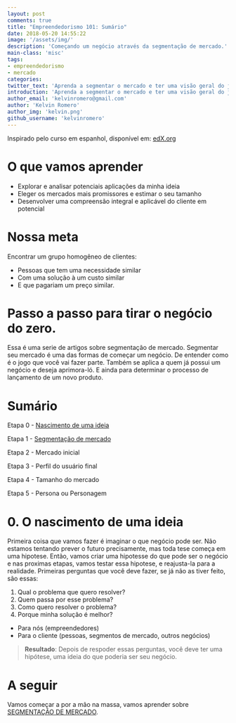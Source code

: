 ```yaml
---
layout: post
comments: true
title: "Empreendedorismo 101: Sumário"
date: 2018-05-20 14:55:22
image: '/assets/img/'
description: 'Começando um negócio através da segmentação de mercado.'
main-class: 'misc'
tags:
- empreendedorismo
- mercado
categories:
twitter_text: 'Aprenda a segmentar o mercado e ter uma visão geral do jogo para o qual você vai entrar.'
introduction: 'Aprenda a segmentar o mercado e ter uma visão geral do jogo para o qual você vai entrar.'
author_email: 'kelvinromero@gmail.com'
author: 'Kelvin Romero'
author_img: 'kelvin.png'
github_username: 'kelvinromero'
---
```


<!-- Links -->
[EDX_COURSE]:https://www.edx.org/course/entrepreneurship-101-quien-es-tu-cliente-mitx-15-390-1x-1
[DEFINITION_PMR]:https://www.entrepreneur.com/encyclopedia/primary-market-research
[DEFINITION_SEGMENTACAO]:https://pt.wikipedia.org/wiki/Segmenta%C3%A7%C3%A3o_de_mercado
[PARTE_1]:/2018/05/20/segmentacao-de-mercado-parte-1.html
[PARTE_2]:/2018/05/26/segmentacao-de-mercado-parte-2.html

<!-- Content -->
Inspirado pelo curso em espanhol, disponível em: [edX.org][EDX_COURSE]

# O que vamos aprender

 - Explorar e analisar potenciais aplicações da minha ideia
 - Eleger os mercados mais promissores e estimar o seu tamanho
 - Desenvolver uma compreensão integral e aplicável do cliente em potencial

# Nossa meta

Encontrar um grupo homogêneo de clientes:
 - Pessoas que tem uma necessidade similar
 - Com uma solução à um custo similar
 - E que pagariam um preço similar.

# Passo a passo para tirar o negócio do zero.

Essa é uma serie de artigos sobre segmentação de mercado. Segmentar seu mercado é uma das formas de começar um negócio. De entender como é o jogo que você vai fazer parte. Também se aplica a quem já possui um negócio e deseja aprimora-ló. E ainda para determinar o processo de lançamento de um novo produto.

# Sumário

Etapa 0 - [Nascimento de uma ideia][PARTE_1]

Etapa 1 - [Segmentação de mercado][PARTE_2]

Etapa 2 - Mercado inicial

Etapa 3 - Perfil do usuário final

Etapa 4 - Tamanho do mercado

Etapa 5 - Persona ou Personagem


# 0. O nascimento de uma ideia

Primeira coisa que vamos fazer é imaginar o que negócio pode ser. Não estamos tentando prever o futuro precisamente, mas toda tese começa em uma hipotese. Então, vamos criar uma hipotesse do que pode ser o negócio e nas proximas etapas, vamos testar essa hipotese, e reajusta-la para a realidade. Primeiras perguntas que você deve fazer, se já não as tiver feito, são essas:

1. Qual o problema que quero resolver?
2. Quem passa por esse problema?
3. Como quero resolver o problema?
4. Porque minha solução é melhor?
  - Para nós (empreendedores)
  - Para o cliente (pessoas, segmentos de mercado, outros negócios)

> **Resultado**: Depois de respoder essas perguntas, você deve ter uma hipótese, uma ideia do que poderia ser seu negócio.

# A seguir

Vamos começar a por a mão na massa, vamos aprender sobre [SEGMENTAÇÃO DE MERCADO][PARTE_2].
